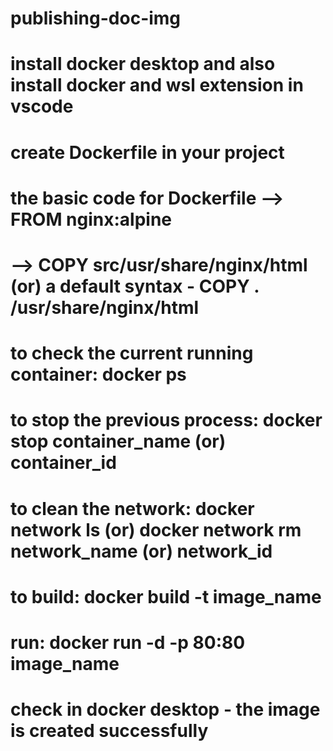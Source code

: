 # publishing-doc-img
# install docker desktop and also install docker and wsl extension in vscode
# create Dockerfile in your project
# the basic code for Dockerfile --> FROM nginx:alpine
#                               --> COPY src/usr/share/nginx/html (or) a default syntax - COPY . /usr/share/nginx/html
# to check the current running container: docker ps
# to stop the previous process: docker stop container_name (or) container_id
# to clean the network: docker network ls (or) docker network rm network_name (or) network_id
# to build: docker build -t image_name
# run: docker run -d -p 80:80 image_name
# check in docker desktop - the image is created successfully
